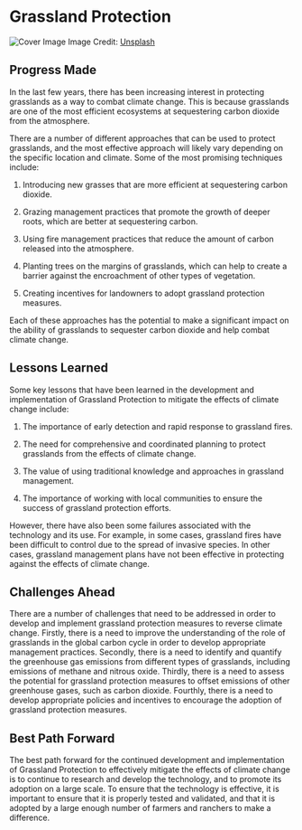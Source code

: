 # Grassland Protection

![Cover Image](https://images.unsplash.com/photo-1680251006645-f81372dee3bc?crop=entropy&cs=tinysrgb&fit=max&fm=jpg&ixid=Mnw0NDM1NTZ8MHwxfHNlYXJjaHwxfHxHcmFzc2xhbmQlMjBQcm90ZWN0aW9ufGVufDB8fHx8MTY4MzA0OTA3NA&ixlib=rb-4.0.3&q=80&w=1080)
Image Credit: [Unsplash](https://unsplash.com/@ries_bosch)

## Progress Made

In the last few years, there has been increasing interest in protecting grasslands as a way to combat climate change. This is because grasslands are one of the most efficient ecosystems at sequestering carbon dioxide from the atmosphere.

There are a number of different approaches that can be used to protect grasslands, and the most effective approach will likely vary depending on the specific location and climate. Some of the most promising techniques include:

1. Introducing new grasses that are more efficient at sequestering carbon dioxide.

2. Grazing management practices that promote the growth of deeper roots, which are better at sequestering carbon.

3. Using fire management practices that reduce the amount of carbon released into the atmosphere.

4. Planting trees on the margins of grasslands, which can help to create a barrier against the encroachment of other types of vegetation.

5. Creating incentives for landowners to adopt grassland protection measures.

Each of these approaches has the potential to make a significant impact on the ability of grasslands to sequester carbon dioxide and help combat climate change.

## Lessons Learned

Some key lessons that have been learned in the development and implementation of Grassland Protection to mitigate the effects of climate change include:

1. The importance of early detection and rapid response to grassland fires.

2. The need for comprehensive and coordinated planning to protect grasslands from the effects of climate change.

3. The value of using traditional knowledge and approaches in grassland management.

4. The importance of working with local communities to ensure the success of grassland protection efforts.

However, there have also been some failures associated with the technology and its use. For example, in some cases, grassland fires have been difficult to control due to the spread of invasive species. In other cases, grassland management plans have not been effective in protecting against the effects of climate change.

## Challenges Ahead

There are a number of challenges that need to be addressed in order to develop and implement grassland protection measures to reverse climate change. Firstly, there is a need to improve the understanding of the role of grasslands in the global carbon cycle in order to develop appropriate management practices. Secondly, there is a need to identify and quantify the greenhouse gas emissions from different types of grasslands, including emissions of methane and nitrous oxide. Thirdly, there is a need to assess the potential for grassland protection measures to offset emissions of other greenhouse gases, such as carbon dioxide. Fourthly, there is a need to develop appropriate policies and incentives to encourage the adoption of grassland protection measures.

## Best Path Forward

The best path forward for the continued development and implementation of Grassland Protection to effectively mitigate the effects of climate change is to continue to research and develop the technology, and to promote its adoption on a large scale. To ensure that the technology is effective, it is important to ensure that it is properly tested and validated, and that it is adopted by a large enough number of farmers and ranchers to make a difference.

